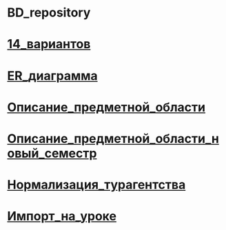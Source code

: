 # BD_repository
# [14_вариантов](https://disk.yandex.ru/i/cWsks60vKIARJQ)
# [ER_диаграмма](https://disk.yandex.ru/i/N9-xVLd7751goA)
# [Описание_предметной_области](https://disk.yandex.ru/i/bUdoHz7lfyMKMg)
# [Описание_предметной_области_новый_семестр](https://disk.yandex.ru/i/QVfnAhpJHyELnw)
# [Нормализация_турагентства](https://disk.yandex.ru/edit/disk/disk%2F14.09%20про%2FМухамедьянов%2FНормализация.xlsx?sk=y7940e9d815ab1b24c201d42333b6800d)
# [Импорт_на_уроке](https://disk.yandex.ru/edit/disk/disk%2F14.09%20про%2FМухамедьянов%2Fimport%20на%20уроке.xlsx?sk=y7940e9d815ab1b24c201d42333b6800d)
